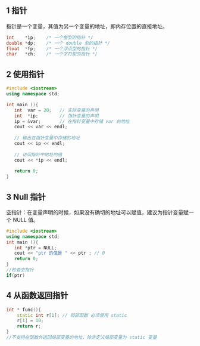 ## 1 指针
指针是一个变量，其值为另一个变量的地址，即内存位置的直接地址。
```c++
int    *ip;    /* 一个整型的指针 */
double *dp;    /* 一个 double 型的指针 */
float  *fp;    /* 一个浮点型的指针 */
char   *ch;    /* 一个字符型的指针 */

```

## 2 使用指针
```c++
#include <iostream>
using namespace std;

int main (){
   int  var = 20;   // 实际变量的声明
   int  *ip;        // 指针变量的声明
   ip = &var;       // 在指针变量中存储 var 的地址
   cout << var << endl;
   
   // 输出在指针变量中存储的地址
   cout << ip << endl; 
 
   // 访问指针中地址的值
   cout << *ip << endl;
 
   return 0;
}

```
## 3 Null 指针
空指针：在变量声明的时候，如果没有确切的地址可以赋值，建议为指针变量赋一个 NULL 值。
```c++
#include <iostream>
using namespace std;
int main (){
   int *ptr = NULL;
   cout << "ptr 的值是 " << ptr ; // 0
   return 0;
}
//检查空指针
if(ptr)
```

## 4 从函数返回指针
```c++
int * func(){
    static int r[1]; // 局部函数 必须使用 static
    r[1] = 10;
    return r;
}
//不支持在函数外返回局部变量的地址，除非定义局部变量为 static 变量

```
